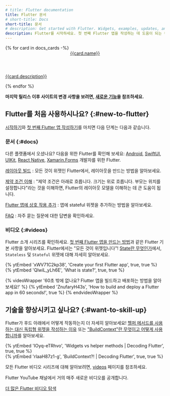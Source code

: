 ```yaml
---
# title: Flutter documentation
title: Flutter 문서
# short-title: Docs
short-title: 문서
# description: Get started with Flutter. Widgets, examples, updates, and API docs to help you write your first Flutter app.
description: Flutter를 시작하세요. 첫 번째 Flutter 앱을 작성하는 데 도움이 되는 위젯, 예제, 업데이트 및 API 문서.
---
```


<div class="card-grid">
{% for card in docs_cards -%}
    <a class="card" href="{{card.url}}">
      <div class="card-body">
        <header class="card-title">{{card.name}}</header>
        <p class="card-text">{{card.description}}</p>
      </div>
    </a>
{% endfor %}
</div>

**마지막 릴리스 이후 사이트의 변경 사항을 보려면, [새로운 기능][What's new]을 참조하세요.**

[What's new]: /release/whats-new

## Flutter를 처음 사용하시나요? {:#new-to-flutter}

[시작하기][Get started]와 
[첫 번째 Flutter 앱 작성하기][Write your first Flutter app]를 마치면 다음 단계는 다음과 같습니다.

[Write your first Flutter app]: /get-started/codelab

### 문서 {:#docs}

다른 플랫폼에서 오셨나요? 
다음을 위한 Flutter를 확인해 보세요: 
[Android][], [SwiftUI][], [UIKit][], [React Native][], [Xamarin.Forms][] 개발자를 위한 Flutter.

[레이아웃 빌드][Building layouts]
: 모든 것이 위젯인 Flutter에서, 레이아웃을 만드는 방법을 알아보세요.

[제약 조건 이해][Understanding constraints]
: "제약 조건은 아래로 흐릅니다. 크기는 위로 흐릅니다. 부모는 위치를 설정합니다"라는 것을 이해하면, 
  Flutter의 레이아웃 모델을 이해하는 데 큰 도움이 됩니다.

[Flutter 앱에 상호 작용 추가][interactivity]
: 앱에 stateful 위젯을 추가하는 방법을 알아보세요.

[FAQ][]
: 자주 묻는 질문에 대한 답변을 확인하세요.

[Android]: /get-started/flutter-for/android-devs
[Building layouts]: /ui/layout
[FAQ]: /resources/faq
[Get started]: /get-started/install
[interactivity]: /ui/interactivity
[SwiftUI]: /get-started/flutter-for/swiftui-devs
[UIKit]: /get-started/flutter-for/uikit-devs
[React Native]: /get-started/flutter-for/react-native-devs
[Understanding constraints]: /ui/layout/constraints
[Xamarin.Forms]: /get-started/flutter-for/xamarin-forms-devs

### 비디오 {:#videos}

Flutter 소개 시리즈를 확인하세요. 
[첫 번째 Flutter 앱을 만드는 방법][first-app]과 같은 Flutter 기본 사항을 알아보세요. 
Flutter에서는 "모든 것이 위젯입니다"! 
[State란 무엇인가][What is State?]에서, `Stateless` 및 `Stateful` 위젯에 대해 자세히 알아보세요.

<div class="card-grid">
    <div class="card">
        <div class="card-body">
            {% ytEmbed 'xWV71C2kp38', 'Create your first Flutter app', true, true %}
        </div>
    </div>
    <div class="card">
        <div class="card-body">
            {% ytEmbed 'QlwiL_yLh6E', 'What is state?', true, true %}
        </div>
    </div>
</div>

[first-app]: {{site.yt.watch}}?v=xWV71C2kp38
[What is State?]: {{site.yt.watch}}?v=QlwiL_yLh6E

{% videoWrapper '60초 밖에 없나요? Flutter 앱을 빌드하고 배포하는 방법을 알아보세요!' %}
{% ytEmbed 'ZnufaryH43s', 'How to build and deploy a Flutter app in 60 seconds!', true %}
{% endvideoWrapper %}

## 기술을 향상시키고 싶나요? {:#want-to-skill-up}

Flutter가 후드 아래에서 어떻게 작동하는지 더 자세히 알아보세요! 
[헬퍼 메서드를 사용하는 대신 독립형 위젯을 작성하는 이유][standalone-widgets] 또는 
["BuildContext"란 무엇이고 어떻게 사용합니까][buildcontext]를 알아보세요.

<div class="card-grid">
    <div class="card">
        <div class="card-body">
            {% ytEmbed 'IOyq-eTRhvo', 'Widgets vs helper methods | Decoding Flutter', true, true %}
        </div>
    </div>
    <div class="card">
        <div class="card-body">
            {% ytEmbed 'rIaaH87z1-g', 'BuildContext?! | Decoding Flutter', true, true %}
        </div>
    </div>
</div>

[standalone-widgets]: {{site.yt.watch}}?v=IOyq-eTRhvo
[buildcontext]: {{site.yt.watch}}?v=rIaaH87z1-g

모든 Flutter 비디오 시리즈에 대해 알아보려면, [videos][] 페이지를 참조하세요.

Flutter YouTube 채널에서 거의 매주 새로운 비디오를 공개합니다.

<a class="btn btn-primary" target="_blank" href="https://www.youtube.com/@flutterdev">더 많은 Flutter 비디오 탐색</a>

[videos]: /resources/videos
